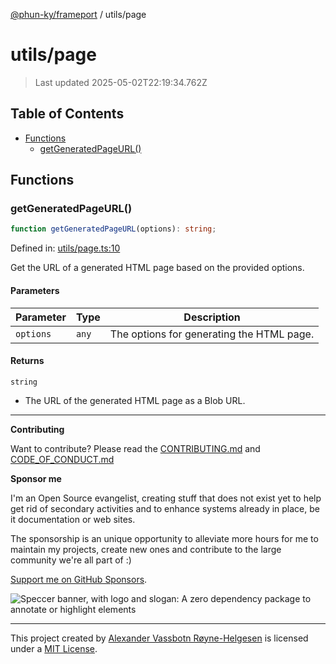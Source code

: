 [@phun-ky/frameport](../README.md) / utils/page

# utils/page

> Last updated 2025-05-02T22:19:34.762Z

## Table of Contents

- [Functions](#functions)
  - [getGeneratedPageURL()](#getgeneratedpageurl)

## Functions

### getGeneratedPageURL()

```ts
function getGeneratedPageURL(options): string;
```

Defined in: [utils/page.ts:10](https://github.com/phun-ky/frameport/blob/main/src/utils/page.ts#L10)

Get the URL of a generated HTML page based on the provided options.

#### Parameters

| Parameter | Type  | Description                               |
| --------- | ----- | ----------------------------------------- |
| `options` | `any` | The options for generating the HTML page. |

#### Returns

`string`

- The URL of the generated HTML page as a Blob URL.

---

**Contributing**

Want to contribute? Please read the [CONTRIBUTING.md](https://github.com/phun-ky/frameport/blob/main/CONTRIBUTING.md) and [CODE_OF_CONDUCT.md](https://github.com/phun-ky/frameport/blob/main/CODE_OF_CONDUCT.md)

**Sponsor me**

I'm an Open Source evangelist, creating stuff that does not exist yet to help get rid of secondary activities and to enhance systems already in place, be it documentation or web sites.

The sponsorship is an unique opportunity to alleviate more hours for me to maintain my projects, create new ones and contribute to the large community we're all part of :)

[Support me on GitHub Sponsors](https://github.com/sponsors/phun-ky).

![Speccer banner, with logo and slogan: A zero dependency package to annotate or highlight elements](https://github.com/phun-ky/frameport/blob/main/public/frameport-banner.png?raw=true)

---

This project created by [Alexander Vassbotn Røyne-Helgesen](http://phun-ky.net) is licensed under a [MIT License](https://choosealicense.com/licenses/mit/).
